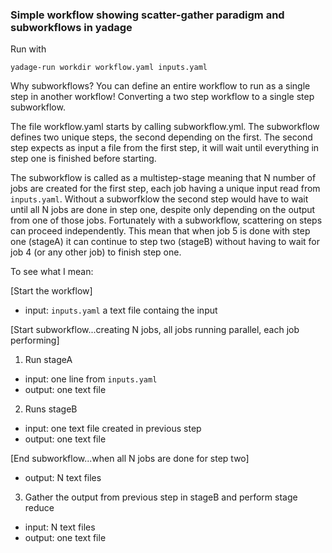 ### Simple workflow showing scatter-gather paradigm and subworkflows in yadage

Run with

```console
yadage-run workdir workflow.yaml inputs.yaml
```

Why subworkflows? You can define an entire workflow to run as a single step in another workflow! Converting a two step workflow to a single step subworkflow.

The file workflow.yaml starts by calling subworkflow.yml. The subworkflow defines two unique steps, the second depending on the first. The second step expects as input a file from the first step, it will wait until everything in step one is finished before starting.

The subworkflow is called as a multistep-stage meaning that N number of jobs are created for the first step, each job having a unique input read from `inputs.yaml`. Without a subworfklow the second step would have to wait until all N jobs are done in step one, despite only depending on the output from one of those jobs. Fortunately with a subworkflow, scattering on steps can proceed independently. This mean that when job 5 is done with step one (stageA) it can continue to step two (stageB) without having to wait for job 4 (or any other job) to finish step one.

To see what I mean:

[Start the workflow]

* input: `inputs.yaml` a text file containg the input 

[Start subworkflow...creating N jobs, all jobs running parallel, each job performing]

1. Run stageA
 * input: one line from `inputs.yaml`
 * output: one text file
2. Runs stageB
 * input: one text file created in previous step
 * output: one text file

[End subworkflow...when all N jobs are done for step two]

* output: N text files

3. Gather the output from previous step in stageB and perform stage reduce
 * input: N text files
 * output: one text file
